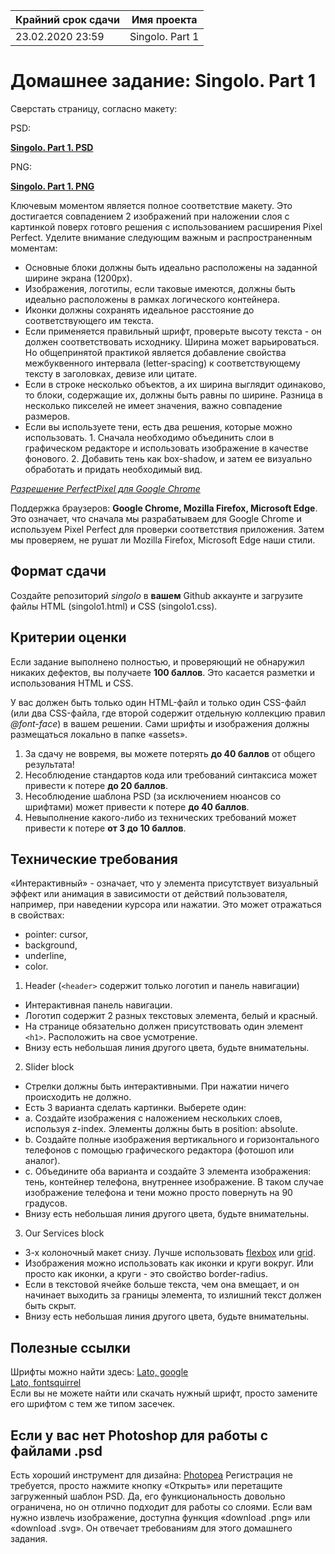 | Крайний срок сдачи | Имя проекта |
|--------------------|-------------|
| 23.02.2020 23:59 | Singolo. Part 1 |


# Домашнее задание: Singolo. Part 1

Сверстать страницу, согласно макету:

PSD:

**[Singolo. Part 1. PSD](https://github.com/rolling-scopes-school/tasks/blob/master/tasks/markups/level-2/singolo/part-1/singolo1.psd)**

PNG:

**[Singolo. Part 1. PNG](https://github.com/rolling-scopes-school/tasks/blob/master/tasks/markups/level-2/singolo/part-1/singolo1.png)**

Ключевым моментом является полное соответствие макету. Это достигается совпадением 2 изображений при наложении слоя с картинкой поверх готовго решения с использованием расширения Pixel Perfect. Уделите внимание следующим важным и распространенным моментам:
- Основные блоки должны быть идеально расположены на заданной ширине экрана (1200px).
- Изображения, логотипы, если таковые имеются, должны быть идеально расположены в рамках логического контейнера.
- Иконки должны сохранять идеальное расстояние до соответствующего им текста.
- Если применяется правильный шрифт, проверьте высоту текста - он должен соответствовать исходнику. Ширина может варьироваться. Но общепринятой практикой является добавление свойства межбуквенного интервала (letter-spacing) к соответствующему тексту в заголовках, девизе или цитате.
- Если в строке несколько объектов, а их ширина выглядит одинаково, то блоки, содержащие их, должны быть равны по ширине. Разница в несколько пикселей не имеет значения, важно совпадение размеров.
- Если вы используете тени, есть два решения, которые можно использовать. 1. Сначала необходимо объединить слои в графическом редакторе и использовать изображение в качестве фонового. 2. Добавить тень как box-shadow, и затем ее визуально обработать и придать необходимый вид.

*[Разрешение PerfectPixel для Google Chrome](https://chrome.google.com/webstore/detail/perfectpixel-by-welldonec/dkaagdgjmgdmbnecmcefdhjekcoceebi?hl=en)*

Поддержка браузеров: **Google Chrome, Mozilla Firefox, Microsoft Edge**. Это означает, что сначала мы разрабатываем для Google Chrome и используем Pixel Perfect для проверки соответствия приложения. Затем мы проверяем, не рушат ли Mozilla Firefox, Microsoft Edge наши стили.


## Формат сдачи

Создайте репозиторий *singolo* в **вашем** Github аккаунте и загрузите файлы HTML (singolo1.html) и CSS (singolo1.css).


## Критерии оценки

Если задание выполнено полностью, и проверяющий не обнаружил никаких дефектов, вы получаете **100 баллов**. Это касается разметки и использования HTML и CSS.

У вас должен быть только один HTML-файл и только один CSS-файл (или два CSS-файла, где второй содержит отдельную коллекцию правил *@font-face*) в вашем решении. Сами шрифты и изображения должны размещаться локально в папке «assets».

1. За сдачу не вовремя, вы можете потерять **до 40 баллов** от общего результата!
2. Несоблюдение стандартов кода или требований синтаксиса может привести к потере **до 20 баллов**.
3. Несоблюдение шаблона PSD (за исключением нюансов со шрифтами) может привести к потере **до 40 баллов**.
4. Невыполнение какого-либо из технических требований может привести к потере **от 3 до 10 баллов**.


## Технические требования

«Интерактивный» - означает, что у элемента присутствует визуальный эффект или анимация в зависимости от действий пользователя, например, при наведении курсора или нажатии. Это может отражаться в свойствах:
- pointer: cursor,
- background,
- underline,
- color.

1. Header (`<header>` содержит только логотип и панель навигации)
- Интерактивная панель навигации.
- Логотип содержит 2 разных текстовых элемента, белый и красный.
- На странице обязательно должен присутствовать один элемент `<h1>`. Расположить на свое усмотрение.
- Внизу есть небольшая линия другого цвета, будьте внимательны.

2. Slider block
- Стрелки должны быть интерактивными. При нажатии ничего происходить не должно.
- Есть 3 варианта сделать картинки. Выберете один:
- a. Создайте изображения с наложением нескольких слоев, используя z-index. Элементы должны быть в position: absolute.
- b. Создайте полные изображения вертикального и горизонтального телефонов с помощью графического редактора (фотошоп или аналог).
- c. Объедините оба варианта и создайте 3 элемента изображения: тень, контейнер телефона, внутреннее изображение. В таком случае изображение телефона и тени можно просто повернуть на 90 градусов.
- Внизу есть небольшая линия другого цвета, будьте внимательны.

3. Our Services block
- 3-х колоночный макет снизу. Лучше использовать [flexbox](https://habr.com/ru/post/467049/) или [grid](https://tuhub.ru/posts/css-grid-complete-guide).
- Изображения можно использовать как иконки и круги вокруг. Или просто как иконки, а круги - это свойство border-radius.
- Если в текстовой ячейке больше текста, чем она вмещает, и он начинает выходить за границы элемента, то излишний текст должен быть скрыт.
- Внизу есть небольшая линия другого цвета, будьте внимательны.


## Полезные ссылки

Шрифты можно найти здесь:
[Lato, google](https://fonts.google.com/specimen/Lato)  
[Lato, fontsquirrel](https://www.fontsquirrel.com/fonts/lato)  
Если вы не можете найти или скачать нужный шрифт, просто замените его шрифтом с тем же типом засечек.


## Если у вас нет Photoshop для работы с файлами .psd
Есть хороший инструмент для дизайна: [Photopea](https://www.photopea.com/)
Регистрация не требуется, просто нажмите кнопку «Открыть» или перетащите загруженный шаблон PSD. Да, его функциональность довольно ограничена, но он отлично подходит для работы со слоями.
Если вам нужно извлечь изображение, доступна функция «download .png» или «download .svg».
Он отвечает требованиям для этого домашнего задания.
